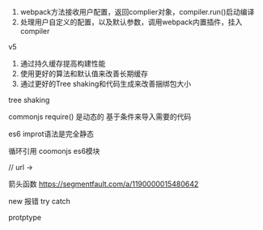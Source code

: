 1. webpack方法接收用户配置，返回complier对象，compiler.run()启动编译
2. 处理用户自定义的配置，以及默认参数，调用webpack内置插件，挂入compiler

v5
1. 通过持久缓存提高构建性能
2. 使用更好的算法和默认值来改善长期缓存
3. 通过更好的Tree shaking和代码生成来改善捆绑包大小

tree shaking

commonjs require() 是动态的 基于条件来导入需要的代码

es6 improt语法是完全静态 


循环引用 coomonjs es6模块

// 
url -> 

箭头函数
https://segmentfault.com/a/1190000015480642

new 报错 try catch

protptype